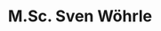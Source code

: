 ---
title: "M.Sc. Sven Wöhrle"
titles: "M.Sc."
firstname: "Sven"
lastname: "Wöhrle"
role: "Research Coordinator / PhD Student"
research-interests:
placeholder-image: true
description: "Sven Wöhrle is the coordinator of the research focus Knowledge Discovery. He is responsible for the organization of the research focus and writes proposals, organizes meetings like the Research Colloquium and is in charge of the research data management.<!--more--> Furthermore he is a research associate and PhD Student as part of the team led by Prof. Dr. Gernot Heisenberg. With his geographical background he is researching food security in the Femoz program from a data analytic point of view, using socioeconomic, health and remote sensing data. With the ASA exchange program he participated in the Prefect-project focusing on food security at the Horn of Africa in 2019."
contact:
  address:
    street: Claudiusstraße 1
    postcode: 50678 Köln
  phone: "+49 221-8275-5248"
  mail: "sven.woehrle@th-koeln.de"
social_media:
  linkedin: "abc"
  twitter: "abc"
  researchgate: "abc"
links:
  th-koeln: https://www.th-koeln.de/personen/sven.woehrle/
---